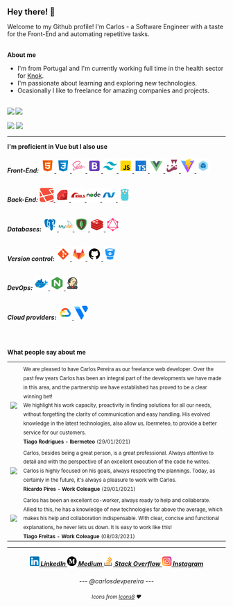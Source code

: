 <p style="padding-top: 12px; text-align: center;">
    <h2 style="font-size: 18.5px;">Hey there! 👋</h2>
</p>

<section>
    Welcome to my Github profile! I'm Carlos - a Software Engineer with a taste for the Front-End and automating repetitive tasks.
</section>

<br>

<strong>About me</strong>

- I'm from Portugal and I'm currently working full time in the health sector for <a href="https://knokcare.com/">Knok</a>. <br>
- I'm passionate about learning and exploring new technologies. <br>
- Ocasionally I like to freelance for amazing companies and projects. <br>

<br>

<strong>
    <img src="https://img.shields.io/github/followers/carlosdevpereira?color=%2342b984&style=for-the-badge"/>
    <img src="https://api.visitorbadge.io/api/visitors?path=https%3A%2F%2Fgithub.com%2Fcarlosdevpereira%2Fcarlosdevpereira&countColor=%2342b984&labelStyle=upper"/>
</strong>

<p>
    <img src ="https://github-readme-stats.vercel.app/api/top-langs/?username=carlosdevpereira&layout=compact&hide_border=true&langs_count=8&hide=jupyter%20notebook,tex,css&theme=vue" width="38%">
    <img src ="https://github-readme-streak-stats.herokuapp.com?user=carlosdevpereira&hide_border=true&theme=vue">
</p>

<hr>

<section>
    <strong>I'm proficient in Vue but I also use</strong>
    <h6>
        <strong>Front-End:</strong>
        <a href="https://wikipedia.org/wiki/HTML5"title="HTML 5">
            <img width="32px" height="32px" src="assets/img/tech/html.svg">
        </a>
        <a href="https://wikipedia.org/wiki/CSS3"title="CSS 3">
            <img width="32px" height="32px" src="assets/img/tech/css3.svg">
        </a>
        <a href="https://sass-lang.com/"title="SASS/SCSS">
            <img width="32px" height="32px" src="assets/img/tech/sass.svg">
        </a>
        <a href="https://getbootstrap.com/"title="Bootstrap">
            <img width="32px" height="32px" src="assets/img/tech/bootstrap.svg">
        </a>
        <a href="https://tailwindcss.com/"title="Tailwind">
            <img width="32px" height="32px" src="assets/img/tech/tailwind.svg">
        </a>
        <a href="https://developer.mozilla.org/en-US/docs/Web/JavaScript"title="Javascript">
            <img width="32px" height="32px" src="assets/img/tech/javascript.svg">
        </a>
        <a href="https://www.typescriptlang.org/"title="Typescript">
            <img width="32px" height="32px" src="assets/img/tech/typescript.svg">
        </a>
        <a href="https://vuejs.org/"title="Vue">
            <img width="32px" height="32px" src="assets/img/tech/vue.svg">
        </a>
        <a href="https://jestjs.io/"title="Jest">
            <img width="32px" height="32px" src="assets/img/tech/jest.png">
        </a>
        <a href="https://vitejs.dev/"title="Vite">
            <img width="32px" height="32px" src="assets/img/tech/vite.svg">
        </a>
        <a href="https://webpack.js.org/"title="Webpack">
            <img width="32px" height="32px" src="assets/img/tech/webpack.svg">
        </a>
    </h6>
    <h6>
        <strong>Back-End:</strong>
        <a href="https://laravel.com/"title="Laravel">
            <img width="32px" height="32px" src="assets/img/tech/laravel.png">
        </a>
        <a href="https://www.ruby-lang.org/"title="Ruby">
            <img width="32px" height="32px" src="assets/img/tech/ruby.svg">
        </a>
        <a href="https://rubyonrails.org/"title="Rails (Ruby on Rails)">
            <img width="32px" height="32px" src="assets/img/tech/rails.png">
        </a>
        <a href="https://nodejs.org/"title="NodeJs">
            <img width="32px" height="32px" src="assets/img/tech/nodejs.svg">
        </a>
        <a href="https://dotnet.microsoft.com/en-us/"title=".NET Core">
            <img width="32px" height="32px" src="assets/img/tech/dotnet.svg">
        </a>
        <a href="https://go.dev/"title="Golang">
            <img width="32px" height="32px" src="assets/img/tech/golang.svg">
        </a>
    </h6>
    <h6>
        <strong>Databases:</strong>
        <a href="https://www.postgresql.org/"title="PostgreSQL">
            <img width="32px" height="32px" src="assets/img/tech/postgresql.svg">
        </a>
        <a href="https://www.mysql.com/"title="MySql">
            <img width="32px" height="32px" src="assets/img/tech/mysql.svg">
        </a>
        <a href="https://www.mongodb.com/"title="MongoDB">
            <img width="32px" height="32px" src="assets/img/tech/mongodb.svg">
        </a>
        <a href="https://redis.io/"title="Redis">
            <img width="32px" height="32px" src="assets/img/tech/redis.svg">
        </a>
        <a href="https://graphql.org/"title="GraphQL">
            <img width="32px" height="32px" src="assets/img/tech/graphql.svg">
        </a>
    </h6>
    <h6>
        <strong>Version control:</strong>
        <a href="https://git-scm.com/"title="Git">
            <img width="32px" height="32px" src="assets/img/tech/git.svg">
        </a>
        <a href="https://gitlab.com/"title="Gitlab">
            <img width="32px" height="32px" src="assets/img/tech/gitlab.svg">
        </a>
        <a href="https://github.com/carlosdevpereira"title="Github">
            <img width="32px" height="32px" src="assets/img/tech/github.svg">
        </a>
        <a href="https://bitbucket.org/"title="Bitbucket">
            <img width="32px" height="32px" src="assets/img/tech/bitbucket.svg">
        </a>
    </h6>
    <h6>
        <strong>DevOps:</strong>
        <a href="https://www.docker.com/"title="Docker">
            <img width="32px" height="32px" src="assets/img/tech/docker.svg">
        </a>
        <a href="https://www.nginx.com/"title="Nginx">
            <img width="32px" height="32px" src="assets/img/tech/nginx.svg">
        </a>
        <a href="https://www.jenkins.io/"title="Jenkins">
            <img width="32px" height="32px" src="assets/img/tech/jenkins.svg">
        </a>
    </h6>
    <h6>
        <strong>Cloud providers:</strong>
        <a href="https://cloud.google.com/gcp"title="Google Cloud">
            <img width="32px" height="32px" src="assets/img/tech/google-cloud.svg">
        </a>
        <a href="https://www.vultr.com/?ref=7008860"title="Vultr">
            <img width="32px" height="32px" src="assets/img/tech/vultr.svg">
        </a>
    </h6>
</section>

<br>

<strong>What people say about me</strong>

<table>
    <tr>
        <td><img src="https://carlosdevpereira.com/img/testimonials/ibermeteo-logo-round.webp" width="120px" align="middle"/></td>
        <td>
            <sub>We are pleased to have Carlos Pereira as our freelance web developer. Over the past few years Carlos has been an integral part of the developments we have made in this area, and the partnership we have established has proved to be a clear winning bet! <br>
We highlight his work capacity, proactivity in finding solutions for all our needs, without forgetting the clarity of communication and easy handling. His evolved knowledge in the latest technologies, also allow us, Ibermeteo, to provide a better service for our customers.
            </sub> <br>
            <sub><b>Tiago Rodrigues - Ibermeteo</b></sub> <sub>(29/01/2021)</sub>
        </td>
    </tr>
    <tr>
        <td align="center"><img src="https://carlosdevpereira.com/img/testimonials/ricardo-pires.webp" width="120px" align="middle"/></td>
        <td>
            <sub>Carlos, besides being a great person, is a great professional. Always attentive to detail and with the perspective of an excellent execution of the code he writes. Carlos is highly focused on his goals, always respecting the plannings. Today, as certainly in the future, it's always a pleasure to work with Carlos.
            </sub> <br>
            <sub><b>Ricardo Pires - Work Coleague</b></sub> <sub>(29/01/2021)</sub>
        </td>
    </tr>
    <tr>
        <td><img src="https://carlosdevpereira.com/img/testimonials/tiago-freitas-round.webp" width="120px" align="middle"/></td>
        <td>
            <sub>Carlos has been an excellent co-worker, always ready to help and collaborate. Allied to this, he has a knowledge of new technologies far above the average, which makes his help and collaboration indispensable.
With clear, concise and functional explanations, he never lets us down. It is easy to work like this!
            </sub> <br>
            <sub><b>Tiago Freitas - Work Coleague</b></sub> <sub>(08/03/2021)</sub>
        </td>
    </tr>
    
</table>

<hr>

<h5 align="center">
    <a href="https://www.linkedin.com/in/carlosdevpereira/" target="_blank" title="LinkedIn Profile">
        <img width="22px" src="assets/img/social/linkedin.png">
        LinkedIn
    </a>
    <a href="https://medium.com/@carlosdevpereira" target="_blank" title="Medium Profile">
        <img width="22px" src="assets/img/social/medium.png">
        Medium
    </a>
    <a href="https://stackoverflow.com/users/6718719/carlosdevpereira" target="_blank" title="Stack Overflow Profile">
        <img width="22px" src="assets/img/social/stack-overflow.png"> 
        Stack Overflow
    </a>
    <a href="https://www.instagram.com/carlosdevpereira/" target="_blank" title="Instagram Profile">
        <img width="22px" src="assets/img/social/instagram.png">
        Instagram
    </a>
    <h6 align="center">
        --- @carlosdevpereira ---
        <p align="center">
            <sub>
                Icons from <a href="https://icons8.com/">Icons8</a> ❤️
            </sub>
        </p>
    </h6>
</h5>
